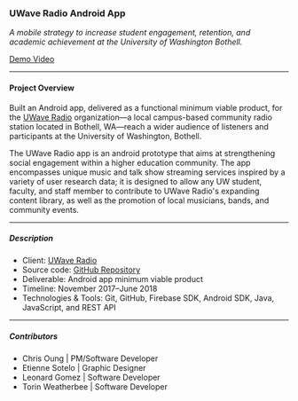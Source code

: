 ### UWave Radio Android App

*A mobile strategy to increase student engagement, retention, and academic achievement at the University of Washington Bothell.*

[Demo Video](https://www.youtube.com/watch?v=MfDhygftfd4)

---

#### Project Overview

Built an Android app, delivered as a functional minimum viable product, for the [UWave Radio](https://uwaveradio.org) organization—a local campus-based community radio station located in Bothell, WA—reach a wider audience of listeners and participants at the University of Washington, Bothell. 

The UWave Radio app is an android prototype that aims at strengthening social engagement within a higher education community. The app encompasses unique music and talk show streaming services inspired by a variety of user research data; it is designed to allow any UW student, faculty, and staff member to contribute to UWave Radio's expanding content library, as well as the promotion of local musicians, bands, and community events.


---

##### Description

- Client: [UWave Radio](https://uwaveradio.org)
- Source code: [GitHub Repository](https://github.com/chrisoung/uwave-app/edit/gh-pages)
- Deliverable: Android app minimum viable product
- Timeline: November 2017–June 2018
- Technologies & Tools: Git, GitHub, Firebase SDK, Android SDK, Java, JavaScript, and REST API

<!--### The Design Process-->
<!--[UWave Radio: Engaging a Community](https://docs.google.com/presentation/d/e/2PACX-1vRHrR_hMKWqeVFWRrEfHaYBRjDf_sbfruLtcaAzsHJpPPESqksKjv96UF0gfMXvi657U_IflOazLZxi/pub?start=false&loop=false&delayms=3000)-->


---

##### Contributors

- Chris Oung | PM/Software Developer
- Etienne Sotelo | Graphic Designer
- Leonard Gomez | Software Developer
- Torin Weatherbee | Software Developer
